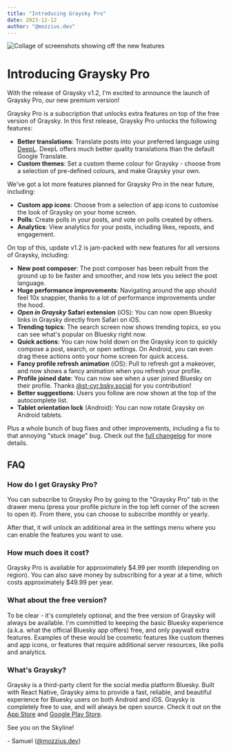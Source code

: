 ```yaml
---
title: "Introducing Graysky Pro"
date: 2023-12-12
author: "@mozzius.dev"
---
```


![Collage of screenshots showing off the new features](/update-1-2.png)

# Introducing Graysky Pro

With the release of Graysky v1.2, I'm excited to announce the launch of Graysky Pro, our new premium version!

Graysky Pro is a subscription that unlocks extra features on top of the free version of Graysky. In this first release, Graysky Pro unlocks the following features:

- **Better translations**: Translate posts into your preferred language using [DeepL](https://deepl.com). DeepL offers much better quality translations than the default Google Translate.
- **Custom themes**: Set a custom theme colour for Graysky - choose from a selection of pre-defined colours, and make Graysky your own.

We've got a lot more features planned for Graysky Pro in the near future, including:

- **Custom app icons**: Choose from a selection of app icons to customise the look of Graysky on your home screen.
- **Polls**: Create polls in your posts, and vote on polls created by others.
- **Analytics**: View analytics for your posts, including likes, reposts, and engagement.

On top of this, update v1.2 is jam-packed with new features for all versions of Graysky, including:

- **New post composer**: The post composer has been rebuilt from the ground up to be faster and smoother, and now lets you select the post language.
- **Huge performance improvements**: Navigating around the app should feel 10x snappier, thanks to a lot of performance improvements under the hood.
- **_Open in Graysky_ Safari extension** (iOS): You can now open Bluesky links in Graysky directly from Safari on iOS.
- **Trending topics**: The search screen now shows trending topics, so you can see what's popular on Bluesky right now.
- **Quick actions**: You can now hold down on the Graysky icon to quickly compose a post, search, or open settings. On Android, you can even drag these actions onto your home screen for quick access.
- **Fancy profile refresh animation** (iOS): Pull to refresh got a makeover, and now shows a fancy animation when you refresh your profile.
- **Profile joined date**: You can now see when a user joined Bluesky on their profile. Thanks [@st-cyr.bsky.social](https://bsky.app/profile/st-cyr.bsky.social) for you contribution!
- **Better suggestions**: Users you follow are now shown at the top of the autocomplete list.
- **Tablet orientation lock** (Android): You can now rotate Graysky on Android tablets.

Plus a whole bunch of bug fixes and other improvements, including a fix to that annoying "stuck image" bug. Check out the [full changelog](https://github.com/mozzius/graysky/blob/main/CHANGELOG.md) for more details.

## FAQ

### How do I get Graysky Pro?

You can subscribe to Graysky Pro by going to the "Graysky Pro" tab in the drawer menu (press your profile picture in the top left corner of the screen to open it). From there, you can choose to subscribe monthly or yearly.

After that, it will unlock an additional area in the settings menu where you can enable the features you want to use.

### How much does it cost?

Graysky Pro is available for approximately $4.99 per month (depending on region). You can also save money by subscribing for a year at a time, which costs approximately $49.99 per year.

### What about the free version?

To be clear - it's completely optional, and the free version of Graysky will always be available. I'm committed to keeping the basic Bluesky experience (a.k.a. what the official Bluesky app offers) free, and only paywall extra features. Examples of these would be cosmetic features like custom themes and app icons, or features that require additional server resources, like polls and analytics.

### What's Graysky?

Graysky is a third-party client for the social media platform Bluesky. Built with React Native, Graysky aims to provide a fast, reliable, and beautiful experience for Bluesky users on both Android and iOS. Graysky is completely free to use, and will always be open source. Check it out on the [App Store](https://apps.apple.com/gb/app/graysky/id6448234181) and [Google Play Store](https://play.google.com/store/apps/details?id=dev.mozzius.graysky).

See you on the Skyline!

\- Samuel ([@mozzius.dev](https://bsky.app/profile/mozzius.dev))
